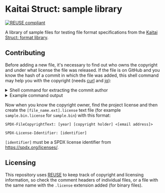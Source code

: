<!--
SPDX-FileCopyrightText: 2021 Petr Pucil <petr.pucil@seznam.cz>

SPDX-License-Identifier: CC0-1.0
-->

# Kaitai Struct: sample library

[![REUSE compliant](https://github.com/kaitai-io/kaitai_struct_samples/actions/workflows/reuse-lint.yml/badge.svg)](
  https://github.com/kaitai-io/kaitai_struct_samples/actions/workflows/reuse-lint.yml
)

A library of sample files for testing file format specifications from the [Kaitai Struct: format library](https://github.com/kaitai-io/kaitai_struct_formats).

## Contributing

Before adding a new file, it's necessary to find out who owns the copyright and under what license the file was released. If the file is on GitHub and you know the hash of a commit in which the file was added, this shell command may help you with the copyright (needs [curl](https://curl.se) and [jq](https://stedolan.github.io/jq)):

<details>
  <summary>Shell command for extracting the commit author</summary>

  ```shell
  auth_token=[login]:[token] # get [token] from <https://github.com/settings/tokens> (public access)

  repo=ElyesH/coreboot
  commit_hash=e0af9fcb2d526ffd654d0bb573dd5333d0d76269
  curl \
    -s \
    -u "$auth_token" \
    -H "Accept: application/vnd.github.v3+json" \
    "https://api.github.com/repos/$repo/commits/$commit_hash" \
  | jq '{html_url, message: .commit.message | .[0:index("\n\n")], author: .commit.author, spdx: {copyright: (.commit.author.name + " <" + .commit.author.email + ">"), year: (if .commit.author.date | .[4:5] == "-" then .commit.author.date | .[0:4] else null end)}}'
  ```

</details>


<details>
<summary>Example command output</summary>

```json
{
  "html_url": "https://github.com/ElyesH/coreboot/commit/e0af9fcb2d526ffd654d0bb573dd5333d0d76269",
  "message": "tests: Add lib/edid-test test case",
  "author": {
    "name": "Jakub Czapiga",
    "email": "jacz@semihalf.com",
    "date": "2020-10-09T14:02:46Z"
  },
  "spdx": {
    "copyright": "Jakub Czapiga <jacz@semihalf.com>",
    "year": "2020"
  }
}
```
</details>

Now when you know the copyright owner, find the project license and then create the `[file_name.ext].license` text file (for example `sample.bin.license` for `sample.bin`) with this format:

```
SPDX-FileCopyrightText: [year] [copyright holder] <[email address]>

SPDX-License-Identifier: [identifier]
```

`[identifier]` must be a SPDX license identifier from https://spdx.org/licenses/.

## Licensing

This repository uses [REUSE](https://reuse.software/) to keep track of copyright and licensing information, so check the comment headers of individual files, or a file with the same name with the `.license` extension added (for binary files).
